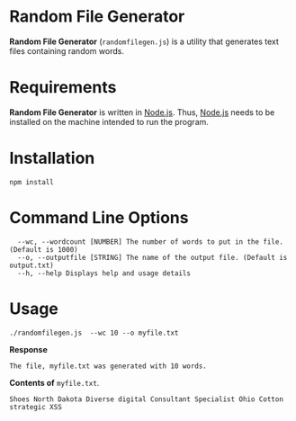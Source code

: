 # Random File Generator

**Random File Generator** (`randomfilegen.js`) is a utility that generates text files containing random words.

# Requirements

**Random File Generator** is written in [Node.js](https://nodejs.org/en/download/). Thus, [Node.js](https://nodejs.org/en/download/)
needs to be installed on the machine intended to run the program.

# Installation

`npm install`

# Command Line Options

```text
  --wc, --wordcount [NUMBER] The number of words to put in the file. (Default is 1000)
  --o, --outputfile [STRING] The name of the output file. (Default is output.txt)
  --h, --help Displays help and usage details

```

# Usage

`./randomfilegen.js  --wc 10 --o myfile.txt`

**Response**

`The file, myfile.txt was generated with 10 words.`

**Contents of** `myfile.txt`.

`Shoes North Dakota Diverse digital Consultant Specialist Ohio Cotton strategic XSS`
